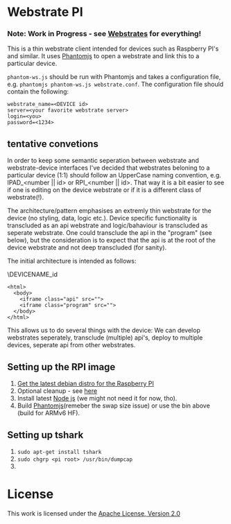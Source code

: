# Webstrate PI
### Note: Work in Progress - see [Webstrates](https://github.com/cklokmose/Webstrates) for everything!

This is a thin webstrate client intended for devices such as Raspberry PI's and similar. It uses [Phantomjs](http://phantomjs.org/) to open a webstrate and link this to a particular device.

`phantom-ws.js` should be run with Phantomjs and takes a configuration file, e.g. `phantomjs phantom-ws.js webstrate.conf`. The configuration file should contain the following:
```
webstrate_name=<DEVICE id>
server=<your favorite webstrate server>
login=<you>
password=<1234>
```

## tentative convetions
In order to keep some semantic seperation between webstrate and webstrate-device interfaces I've decided that webstrates beloning to a particular device (1:1) should follow an UpperCase naming convention, e.g. IPAD_<number || id> or RPI_<number || id>. That way it is a bit easier to see if one is editing on the device webstrate or if it is a different class of webstrate(!).

The architecture/pattern emphasises an extremly thin webstrate for the device (no styling, data, logic etc.). Device specific functionality is transcluded as an api webstrate and logic/bahaviour is transcluded as seperate webstrate. One could transclude the api in the "program" (see below), but the consideration is to expect that the api is at the root of the device webstrate and not deep transcluded (for sanity).

The initial architecture is intended as follows:

\DEVICENAME_id
```
<html>
  <body>
    <iframe class="api" src="">
    <iframe class="program" src="">
  </body>
</html>
```

This allows us to do several things with the device: We can develop webstrates seperately, transclude (multiple) api's, deploy to multiple devices, seperate api from other webstrates.

## Setting up the RPI image

1. [Get the latest debian distro for the Raspberry PI](https://www.raspberrypi.org/downloads/raspbian/)
2. Optional cleanup - see [here](http://blog.samat.org/2015/02/05/slimming-an-existing-raspbian-install/)
3. Install latest [Node js](http://node-arm.herokuapp.com/) (we might not need it for now, tho).
4. Build [Phantomjs](http://phantomjs.org/build.html)(remeber the swap size issue) or use the bin above (build for ARMv6 HF).

## Setting up tshark

1. `sudo apt-get install tshark`
2. `sudo chgrp <pi root> /usr/bin/dumpcap`
3.

# License
This work is licensed under the [Apache License, Version 2.0](http://www.apache.org/licenses/LICENSE-2.0)
